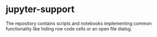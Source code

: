 # jupyter-support
The repository contains scripts and notebooks implementing common functionality like hiding row code cells or an open file dialog.
